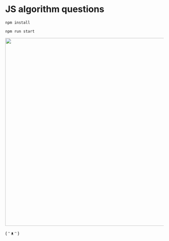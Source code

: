 # JS algorithm questions

```
npm install
```

```
npm run start
```

<img src="https://res.cloudinary.com/dpnea22ek/image/upload/v1591063270/Screen_Shot_2020-06-02_at_7.58.38_AM.png" width="600">

( ᵔ ᴥ ᵔ ) 